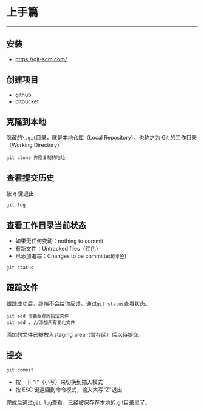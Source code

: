 # 上手篇
---

## 安装

- https://git-scm.com/

## 创建项目

- github
- bitbucket

## 克隆到本地

隐藏的`\.git`目录，就是本地仓库（Local Repository）。也称之为 Git 的工作目录（Working Directory）

```
git clone 你刚复制的地址
```

## 查看提交历史

按 q 键退出

```
git log
```

## 查看工作目录当前状态

- 如果无任何变动：nothing to commit
- 有新文件：Untracked files（红色）
- 已添加追踪：Changes to be committed(绿色)

```
git status
```

## 跟踪文件

跟踪成功后，终端不会给你反馈。通过`git status`查看状态。

```
git add 你要跟踪的指定文件
git add . //添加所有变化文件
```

添加的文件已被放入staging area（暂存区）后以待提交。

## 提交

```
git commit
```

- 按一下 "i"（小写）来切换到插入模式
- 按 ESC 键返回到命令模式，输入大写"Z"退出

完成后通过`git log`查看，已经被保存在本地的.git目录里了。































